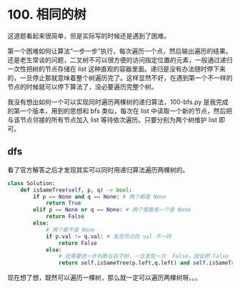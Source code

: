 # 100. 相同的树
这道题看起来很简单，但是实际写的时候还是遇到了困难。

第一个困难如何让算法“一步一步”执行，每次遍历一个点，然后输出遍历的结果。还是老生常谈的问题，二叉树不可以很方便的访问指定位置的元素，一般通过递归一次性把树的节点存储在 list 这种直观的容器里面。递归是没有办法随时停下来的，一旦停止那就意味着整个树遍历完了。这样显然不好，在遇到第一个不一样的节点的时候就可以停下算法了，没必要遍历完整个树。

我没有想出如何一个可以实现同时遍历两棵树的递归算法，100-bfs.py 是我完成的第一个版本，用到的思想和 bfs 类似，每次在 list 中读取一个新的节点，然后把与该节点邻接的所有节点加入 list 等待依次遍历。只要分别为两个树维护 list 即可。

## dfs
看了官方解答之后才发现其实可以同时用递归算法遍历两棵树的。

```python
class Solution:
    def isSameTree(self, p, q) -> bool:
        if p == None and q == None: # 两个都是 None
            return True
        elif p == None or q == None: # 两个里面有一个是 None
            return False
        else:
            # 两个都不是 None
            if p.val != q.val: # 发现节点的 val 不一样
                return False
            else:
                # 还需要进一步判断左右子树，一旦发现一次  False，就会把 False 一层一层 return 回去
                return self.isSameTree(p.left,q.left) and self.isSameTree(p.right,q.right)

```

现在想了想，既然可以遍历一棵树，那么就一定可以遍历两棵树呀。。。
